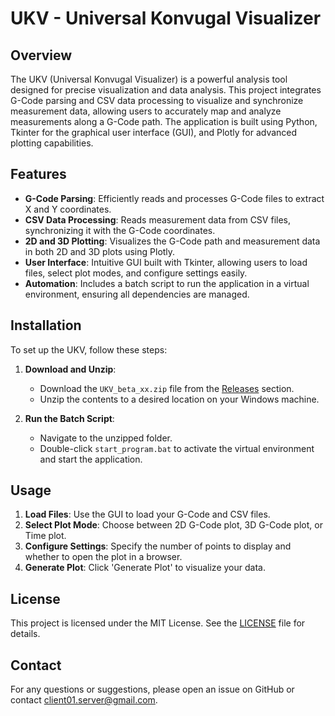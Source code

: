 # UKV - Universal Konvugal Visualizer

## Overview
The UKV (Universal Konvugal Visualizer) is a powerful analysis tool designed for precise visualization and data analysis. This project integrates G-Code parsing and CSV data processing to visualize and synchronize measurement data, 
allowing users to accurately map and analyze measurements along a G-Code path. The application is built using Python, Tkinter for the graphical user interface (GUI), and Plotly for advanced plotting capabilities.

## Features
- **G-Code Parsing**: Efficiently reads and processes G-Code files to extract X and Y coordinates.
- **CSV Data Processing**: Reads measurement data from CSV files, synchronizing it with the G-Code coordinates.
- **2D and 3D Plotting**: Visualizes the G-Code path and measurement data in both 2D and 3D plots using Plotly.
- **User Interface**: Intuitive GUI built with Tkinter, allowing users to load files, select plot modes, and configure settings easily.
- **Automation**: Includes a batch script to run the application in a virtual environment, ensuring all dependencies are managed.

## Installation
To set up the UKV, follow these steps:

1. **Download and Unzip**:
    - Download the `UKV_beta_xx.zip` file from the [Releases](https://github.com/duha887b/UKV_beta/releases) section.
    - Unzip the contents to a desired location on your Windows machine.

2. **Run the Batch Script**:
    - Navigate to the unzipped folder.
    - Double-click `start_program.bat` to activate the virtual environment and start the application.

## Usage
1. **Load Files**: Use the GUI to load your G-Code and CSV files.
2. **Select Plot Mode**: Choose between 2D G-Code plot, 3D G-Code plot, or Time plot.
3. **Configure Settings**: Specify the number of points to display and whether to open the plot in a browser.
4. **Generate Plot**: Click 'Generate Plot' to visualize your data.


## License
This project is licensed under the MIT License. See the [LICENSE](LICENSE) file for details.

## Contact
For any questions or suggestions, please open an issue on GitHub or contact [client01.server@gmail.com](client01.server@gmail.com).



